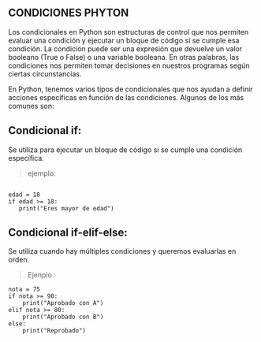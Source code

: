 ## CONDICIONES PHYTON
Los condicionales en Python son estructuras de control que nos permiten evaluar una condición y ejecutar un bloque de código si se cumple esa condición. La condición puede ser una expresión que devuelve un valor booleano (True o False) o una variable booleana.
 En otras palabras, las condiciones nos permiten tomar decisiones en nuestros programas según ciertas circunstancias.

En Python, tenemos varios tipos de condicionales que nos ayudan a definir acciones específicas en función de las condiciones. Algunos de los más comunes son:

## Condicional if:
 Se utiliza para ejecutar un bloque de código si se cumple una condición específica.
 >ejemplo:

 ```phyton
 
 edad = 18
if edad >= 18:
    print("Eres mayor de edad")
```

## Condicional if-elif-else: 
Se utiliza cuando hay múltiples condiciones y queremos evaluarlas en orden.
>Ejenplo :
```phyton
nota = 75
if nota >= 90:
    print("Aprobado con A")
elif nota >= 80:
    print("Aprobado con B")
else:
    print("Reprobado")
```

